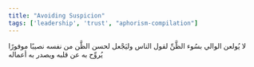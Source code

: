 ```yaml
---
title: "Avoiding Suspicion"
tags: ['leadership', 'trust', "aphorism-compilation"]
---
```


 لا يُولعن الوالي بسُوء الظَّنِّ لقول الناس وليَجْعل لحسن الظَّن من نفسه نصيبًا موفورًا يُروِّح به عن قلبه ويصدر به أعماله
